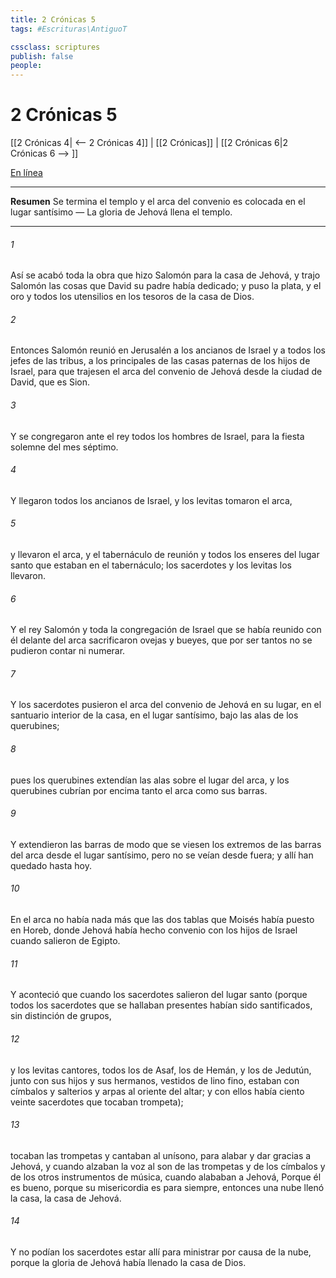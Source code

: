 ```yaml
---
title: 2 Crónicas 5
tags: #Escrituras\AntiguoT

cssclass: scriptures
publish: false
people:
---
```


# 2 Crónicas 5
[[2 Crónicas 4| <-- 2 Crónicas 4]] | [[2 Crónicas]] | [[2 Crónicas 6|2 Crónicas 6 --> ]]

[En línea](https://churchofjesuschrist.org/study/scriptures/ot/2-chr/5?lang=spa)

---
__Resumen__
Se termina el templo y el arca del convenio es colocada en el lugar santísimo — La gloria de Jehová llena el templo.

---
###### 1 
Así se acabó toda la obra que hizo Salomón para la casa de Jehová, y trajo Salomón  las cosas que David su padre había dedicado; y puso la plata, y el oro y todos los utensilios en los tesoros de la casa de Dios.

###### 2 
Entonces Salomón reunió en Jerusalén a los ancianos de Israel y a todos los jefes de las tribus, a los principales de las casas paternas de los hijos de Israel, para que trajesen el arca del convenio de Jehová desde la ciudad de David, que es Sion.

###### 3 
Y se congregaron ante el rey todos los hombres de Israel, para la fiesta solemne del mes séptimo.

###### 4 
Y llegaron todos los ancianos de Israel, y los levitas tomaron el arca,

###### 5 
y llevaron el arca, y el tabernáculo de reunión y todos los enseres del lugar santo que estaban en el tabernáculo; los sacerdotes y los levitas los llevaron.

###### 6 
Y el rey Salomón y toda la congregación de Israel que se había reunido con él delante del arca sacrificaron ovejas y bueyes, que por ser tantos no se pudieron contar ni numerar.

###### 7 
Y los sacerdotes pusieron el arca del convenio de Jehová en su lugar, en el santuario interior de la casa, en el lugar santísimo, bajo las alas de los querubines;

###### 8 
pues los querubines extendían las alas sobre el lugar del arca, y los querubines cubrían por encima tanto el arca como sus barras.

###### 9 
Y extendieron las barras de modo que se viesen los extremos de las barras del arca desde el lugar santísimo, pero no se veían desde fuera; y allí han quedado hasta hoy.

###### 10 
En el arca no había nada más que las dos tablas que Moisés había puesto en Horeb, donde Jehová había hecho convenio con los hijos de Israel cuando salieron de Egipto.

###### 11 
Y aconteció que cuando los sacerdotes salieron del lugar santo (porque todos los sacerdotes que se hallaban presentes habían sido santificados, sin distinción de grupos,

###### 12 
y los levitas cantores, todos los de Asaf, los de Hemán, y los de Jedutún, junto con sus hijos y sus hermanos, vestidos de lino fino, estaban con címbalos y salterios y arpas al oriente del altar; y con ellos había ciento veinte sacerdotes que tocaban trompeta);

###### 13 
tocaban las trompetas y cantaban al unísono, para alabar y dar gracias a Jehová, y cuando alzaban la voz al son de las trompetas y de los címbalos y de los otros instrumentos de música, cuando alababan a Jehová,  Porque él es bueno, porque su misericordia es para siempre, entonces una nube llenó la casa, la casa de Jehová.

###### 14 
Y no podían los sacerdotes estar allí para ministrar por causa de la nube, porque la gloria de Jehová había llenado la casa de Dios.

